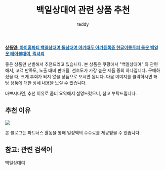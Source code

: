 ﻿---
layout: post
title:  "백일상대여 관련 상품 추천"
author: teddy
categories: [ 가구/인테리어 ]
tags: [백일상대여]
image: https://static.coupangcdn.com/image/vendor_inventory/95ca/ab122997e9e9d2d56d6c90403e5b957e40df71ae4363bdfaef2403a10e8f.jpg 
description: "쿠팡에서 백일상대여 관련 상품으로 가장 고객 선호도가 높은 제품 중 하나입니다."
---

<a href="https://link.coupang.com/re/AFFSDP?lptag=AF3256674&pageKey=1898214464&itemId=3224610113&vendorItemId=71211860416&traceid=V0-153-945d019982385553&requestid=20221226225740118157867"><b>상품명: <font color='#01579B'>아이홈파티 백일상대여 돌상대여 아기대두 아기등록증 한글이름토퍼 돌옷 백일옷 테이블대여, 럭셔리</font></b></a>

좋은 상품만 선별해서 추천드리고 있습니다.
본 상품은 쿠팡에서 "백일상대여" 와 관련해서, 고객 만족도, 노출 대비 판매율, 선호도가 가장 높은 제품 중의 하나입니다.
구매하셨을 때, 크게 후회가 되지 않을 상품으로 보시면 됩니다. 
다음 이미지를 클릭하시면 해당 상품에 대한 상세 내용을 보실 수 있습니다.

바쁘시다면, 추천 이유로 좀더 요약해서 설명드렸으니, 참고 부탁드립니다.

## 추천 이유 

<a href="https://link.coupang.com/re/AFFSDP?lptag=AF3256674&pageKey=1898214464&itemId=3224610113&vendorItemId=71211860416&traceid=V0-153-945d019982385553&requestid=20221226225740118157867"><img src="https://thumbnail8.coupangcdn.com/thumbnails/remote/q89/image/vendor_inventory/efa4/61babe4383009a8c056322bfadb0f3a73a5670794319cd1b1b0cb6782205.jpg"></a> 

본 블로그는 파트너스 활동을 통해 일정액의 수수료를 제공받을 수 있습니다.

## 참고: 관련 검색어    
백일상대여